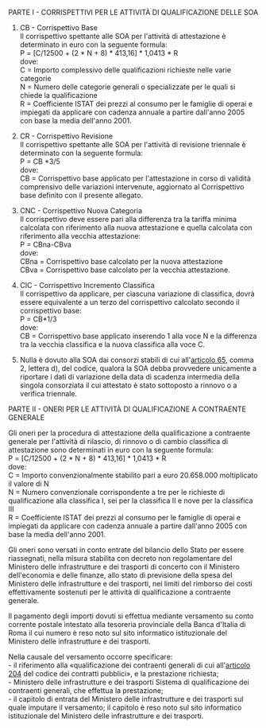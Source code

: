 PARTE I - CORRISPETTIVI PER LE ATTIVITÀ DI QUALIFICAZIONE DELLE SOA

1. CB - Corrispettivo Base<br>Il corrispettivo spettante alle SOA per l'attività di attestazione è determinato in euro con la seguente formula:<br>P = [C/12500 + (2 * N + 8) * 413,16] * 1,0413 * R<br>dove:<br>C = Importo complessivo delle qualificazioni richieste nelle varie categorie<br>N = Numero delle categorie generali o specializzate per le quali si chiede la qualificazione<br>R = Coefficiente ISTAT dei prezzi al consumo per le famiglie di operai e impiegati da applicare con cadenza annuale a partire dall'anno 2005 con base la media dell'anno 2001.

2. CR - Corrispettivo Revisione<br>Il corrispettivo spettante alle SOA per l'attività di revisione triennale è determinato con la seguente formula:<br>P = CB *3/5<br>dove:<br>CB = Corrispettivo base applicato per l'attestazione in corso di validità comprensivo delle variazioni intervenute, aggiornato al Corrispettivo base definito con il presente allegato.

3. CNC - Corrispettivo Nuova Categoria<br>Il corrispettivo deve essere pari alla differenza tra la tariffa minima calcolata con riferimento alla nuova attestazione e quella calcolata con riferimento alla vecchia attestazione:<br>P = CBna-CBva<br>dove:<br>CBna = Corrispettivo base calcolato per la nuova attestazione<br>CBva = Corrispettivo base calcolato per la vecchia attestazione.

4. CIC - Corrispettivo Incremento Classifica<br>Il corrispettivo da applicare, per ciascuna variazione di classifica, dovrà essere equivalente a un terzo del corrispettivo calcolato secondo il corrispettivo base:<br>P = CB*1/3<br>dove:<br>CB = Corrispettivo base applicato inserendo 1 alla voce N e la differenza tra la vecchia classifica e la nuova classifica alla voce C.

5. Nulla è dovuto alla SOA dai consorzi stabili di cui all'[articolo 65](/index.html?article=articolo-65&version=1), comma 2, lettera d), del codice, qualora la SOA debba provvedere unicamente a riportare i dati di variazione della data di scadenza intermedia della singola consorziata il cui attestato è stato sottoposto a rinnovo o a verifica triennale.

PARTE II - ONERI PER LE ATTIVITÀ DI QUALIFICAZIONE A CONTRAENTE GENERALE

Gli oneri per la procedura di attestazione della qualificazione a contraente generale per l'attività di rilascio, di rinnovo o di cambio classifica di attestazione sono determinati in euro con la seguente formula:<br>P = [C/12500 + (2 * N + 8) * 413,16] * 1,0413 * R<br>dove:<br>C = Importo convenzionalmente stabilito pari a euro 20.658.000 moltiplicato il valore di N<br>N = Numero convenzionale corrispondente a tre per le richieste di qualificazione alla classifica I, sei per la classifica II e nove per la classifica III<br>R = Coefficiente ISTAT dei prezzi al consumo per le famiglie di operai e impiegati da applicare con cadenza annuale a partire dall'anno 2005 con base la media dell'anno 2001.

Gli oneri sono versati in conto entrate del bilancio dello Stato per essere riassegnati, nella misura stabilita con decreto non regolamentare del Ministero delle infrastrutture e dei trasporti di concerto con il Ministero dell'economia e delle finanze, allo stato di previsione della spesa del Ministero delle infrastrutture e dei trasporti, nei limiti del rimborso dei costi effettivamente sostenuti per le attività di qualificazione a contraente generale.

Il pagamento degli importi dovuti si effettua mediante versamento su conto corrente postale intestato alla tesoreria provinciale della Banca d'Italia di Roma il cui numero è reso noto sul sito informatico istituzionale del Ministero delle infrastrutture e dei trasporti.

Nella causale del versamento occorre specificare:<br>- il riferimento alla «qualificazione dei contraenti generali di cui all'[articolo 204](/index.html?article=articolo-204&version=1) del codice dei contratti pubblici», e la prestazione richiesta;<br>- Ministero delle infrastrutture e dei trasporti Sistema di qualificazione dei contraenti generali, che effettua la prestazione;<br>- il capitolo di entrata del Ministero delle infrastrutture e dei trasporti sul quale imputare il versamento; il capitolo è reso noto sul sito informatico istituzionale del Ministero delle infrastrutture e dei trasporti.
